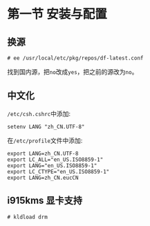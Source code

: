 # 第一节 安装与配置

## 换源

```
# ee /usr/local/etc/pkg/repos/df-latest.conf
```

找到国内源，把`no`改成`yes`，把之前的源改为`no`。

## 中文化


`/etc/csh.cshrc`中添加:

```
setenv LANG "zh_CN.UTF-8"
```

在`/etc/profile`文件中添加:

```
export LANG=zh_CN.UTF-8
export LC_ALL="en_US.ISO8859-1"
export LANG="en_US.ISO8859-1"
export LC_CTYPE="en_US.ISO8859-1"
export LANG=zh_CN.eucCN
```

## i915kms 显卡支持

```
# kldload drm
```
